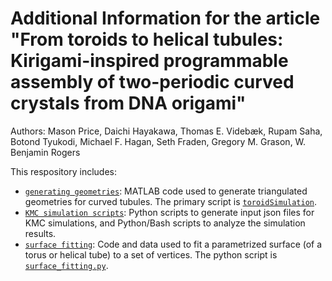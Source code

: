 # Additional Information for the article "From toroids to helical tubules: Kirigami-inspired programmable assembly of two-periodic curved crystals from DNA origami"

Authors: Mason Price, Daichi Hayakawa, Thomas E. Videbæk, Rupam Saha, Botond Tyukodi, Michael F. Hagan, Seth Fraden, Gregory M. Grason, W. Benjamin Rogers

This respository includes:
- [`generating geometries`](https://github.com/mason-o-price/From-toroids-to-helical-tubules/tree/main/generating%20geometries): MATLAB code used to generate triangulated geometries for curved tubules. The primary script is [`toroidSimulation`](https://github.com/mason-o-price/From-toroids-to-helical-tubules/blob/main/generating%20geometries/toroidSimulation.m).
- [`KMC simulation scripts`](https://github.com/mason-o-price/From-toroids-to-helical-tubules/tree/main/KMC%20simulation%20scripts): Python scripts to generate input json files for KMC simulations, and Python/Bash scripts to analyze the simulation results.
- [`surface fitting`](https://github.com/mason-o-price/From-toroids-to-helical-tubules/tree/main/surface%20fitting): Code and data used to fit a parametrized surface (of a torus or helical tube) to a set of vertices. The python script is [`surface_fitting.py`](https://github.com/mason-o-price/From-toroids-to-helical-tubules/blob/main/surface%20fitting/surface_fitting.py).
